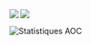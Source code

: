 <a href="https://github.com/anuraghazra/github-readme-stats">
  <img align="center" src="https://github-readme-stats.vercel.app/api?username=typ49&show_icons=true&theme=blue-green" />
</a>
<a href="https://github.com/anuraghazra/github-readme-stats">
  <img align="left" src="https://github-readme-stats.vercel.app/api/top-langs/?username=typ49&show_icons=true&layout=compact&theme=blue-green&hide=jupyter%20notebook"/>
</a>

![Statistiques AOC](https://aoc-stats.vercel.app/api/card?username=typ49&totalStars=62&currentYearStars=10&currentDay=5&completedDays=5&currentYear=2024)
